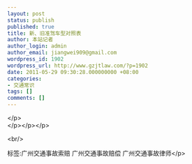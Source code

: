 ```yaml
---
layout: post
status: publish
published: true
title: 新、旧准驾车型对照表
author: 本站记者
author_login: admin
author_email: jiangwei909@gmail.com
wordpress_id: 1902
wordpress_url: http://www.gzjtlaw.com/?p=1902
date: 2011-05-29 09:30:28.000000000 +08:00
categories:
- 交通常识
tags: []
comments: []
---
```

<p><p><p><&#47;p><br><&#47;p><&#47;p><&#47;p><br&#47;><p>标签:广州交通事故索赔 广州交通事故赔偿 广州交通事故律师<&#47;p>

